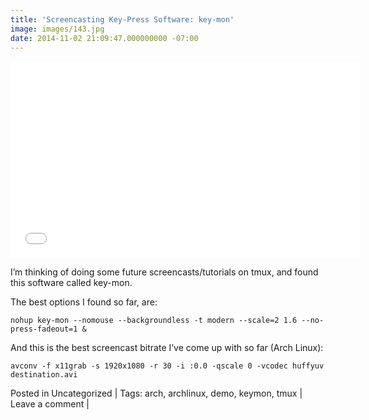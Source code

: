 ```yaml
---
title: 'Screencasting Key-Press Software: key-mon'
image: images/143.jpg
date: 2014-11-02 21:09:47.000000000 -07:00
---
```

<iframe width="560" height="315" src="//www.youtube.com/embed/-z8TQsFYkOY" frameborder="0" allowfullscreen></iframe>

I’m thinking of doing some future screencasts/tutorials on tmux, and found this software called key-mon.

The best options I found so far, are:

`nohup key-mon --nomouse --backgroundless -t modern --scale=2 1.6 --no-press-fadeout=1 &`

And this is the best screencast bitrate I’ve come up with so far (Arch Linux):

`avconv -f x11grab -s 1920x1080 -r 30 -i :0.0 -qscale 0 -vcodec huffyuv destination.avi`

Posted in Uncategorized	| Tags: arch, archlinux, demo, keymon, tmux	| Leave a comment |
